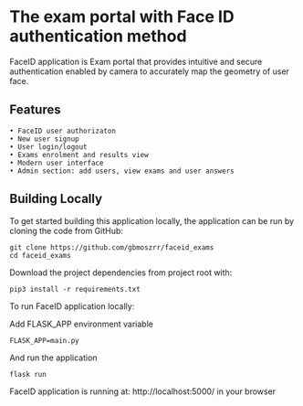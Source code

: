 # The exam portal with Face ID authentication method
         
FaceID application is Exam portal that provides intuitive and secure authentication enabled by camera to accurately map the geometry of user face.

## Features
    • FaceID user authorizaton 
    • New user signup 
    • User login/logout 
    • Exams enrolment and results view
    • Modern user interface 
    • Admin section: add users, view exams and user answers

## Building Locally
To get started building this application locally, the application can be run by cloning the code from GitHub:
``` 
git clone https://github.com/gbmoszrr/faceid_exams
cd faceid_exams
``` 

Download the project dependencies from project root with:
``` 
pip3 install -r requirements.txt
``` 

To run FaceID application locally:

Add FLASK_APP environment variable
``` 
FLASK_APP=main.py
``` 
And run the application
``` 
flask run
``` 

FaceID application is running at: http://localhost:5000/ in your browser